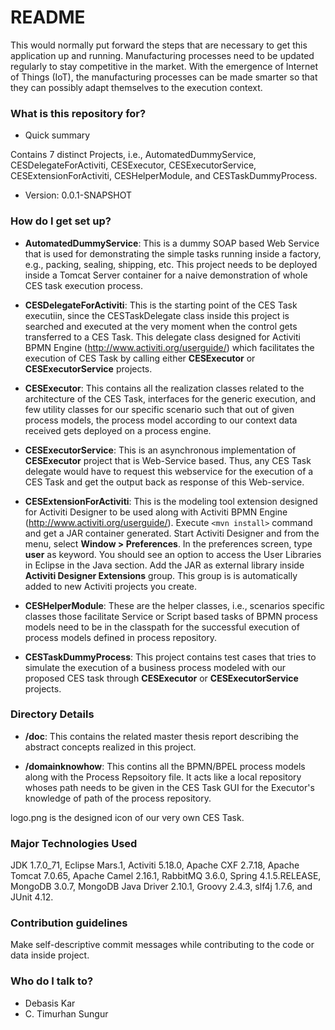 # README #

This would normally put forward the steps that are necessary to get this application up and running. Manufacturing processes need to be updated regularly to stay competitive in the market. With the emergence of Internet of Things (IoT), the manufacturing processes can be made smarter so that they can possibly adapt themselves to the execution context.

### What is this repository for? ###

* Quick summary

Contains 7 distinct Projects, i.e., AutomatedDummyService, CESDelegateForActiviti, CESExecutor, CESExecutorService, CESExtensionForActiviti, CESHelperModule, and CESTaskDummyProcess.

* Version: 0.0.1-SNAPSHOT

### How do I get set up? ###

* **AutomatedDummyService**: This is a dummy SOAP based Web Service that is used for demonstrating the simple tasks running inside a factory, e.g., packing, sealing, shipping, etc. This project 
needs to be deployed inside a Tomcat Server container for a naive demonstration of whole CES task execution process.

* **CESDelegateForActiviti**: This is the starting point of the CES Task executiin, since the CESTaskDelegate class inside this project is searched and executed at the very moment
when the control gets transferred to a CES Task. This delegate class designed for Activiti BPMN Engine (http://www.activiti.org/userguide/) which facilitates the execution of CES Task by calling either **CESExecutor** or 
**CESExecutorService** projects.

* **CESExecutor**: This contains all the realization classes related to the architecture of the CES Task, interfaces for the generic execution, and few utility classes for our specific scenario
such that out of given process models, the process model according to our context data received gets deployed on a process engine.

* **CESExecutorService**: This is an asynchronous implementation of **CESExecutor** project that is Web-Service based. Thus, any CES Task delegate would have to request this webservice for the execution of a CES Task and get
the output back as response of this Web-service.

* **CESExtensionForActiviti**: This is the modeling tool extension designed for Activiti Designer to be used along with Activiti BPMN Engine (http://www.activiti.org/userguide/).
Execute `<mvn install>` command and get a JAR container generated. Start Activiti Designer and from the menu, select **Window > Preferences**.
In the preferences screen, type **user** as keyword. You should see an option to access the User Libraries in Eclipse in the Java section.
Add the JAR as external library inside **Activiti Designer Extensions** group. This group is is automatically added to new Activiti projects you create. 

* **CESHelperModule**: These are the helper classes, i.e., scenarios specific classes those facilitate Service or Script based tasks of BPMN process models need to be in the classpath for the successful execution
of process models defined in process repository.

* **CESTaskDummyProcess**: This project contains test cases that tries to simulate the execution of a business process modeled with our proposed CES task through **CESExecutor** or 
**CESExecutorService** projects.

### Directory Details ###

* **/doc**: This contains the related master thesis report describing the abstract concepts realized in this project.

* **/domainknowhow**: This contins all the BPMN/BPEL process models along with the Process Repsoitory file. It acts like a local repository whoses path needs to be given in the CES Task
GUI for the Executor's knowledge of path of the process repository.

logo.png is the designed icon of our very own CES Task.

### Major Technologies Used ###
JDK 1.7.0_71, Eclipse Mars.1, Activiti 5.18.0, Apache CXF 2.7.18, Apache Tomcat 7.0.65, Apache Camel 2.16.1, RabbitMQ 3.6.0, Spring 4.1.5.RELEASE, MongoDB 3.0.7, MongoDB Java Driver 2.10.1, Groovy 2.4.3, slf4j 1.7.6, and JUnit 4.12.

### Contribution guidelines ###
Make self-descriptive commit messages while contributing to the code or data inside project.

### Who do I talk to? ###

* Debasis Kar
* C. Timurhan Sungur
